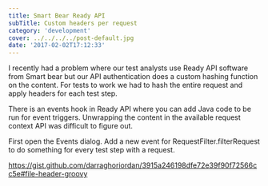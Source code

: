 ```yaml
---
title: Smart Bear Ready API
subTitle: Custom headers per request
category: 'development'
cover: ../../../../post-default.jpg
date: '2017-02-02T17:12:33'
---
```


I recently had a problem where our test analysts use Ready API software from Smart bear but our API authentication does a custom hashing function on the content. For tests to work we had to hash the entire request and apply headers for each test step.

There is an events hook in Ready API where you can add Java code to be run for event triggers. Unwrapping the content in the available request context API was difficult to figure out.

First open the Events dialog. Add a new event for RequestFilter.filterRequest to do something for every test step with a request.

https://gist.github.com/darraghoriordan/3915a246198dfe72e39f90f72566cc5e#file-header-groovy
